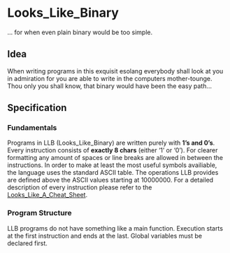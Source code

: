 # Looks_Like_Binary
… for when even plain binary would be too simple.

## Idea
When writing programs in this exquisit esolang everybody shall look at you in admiration for you are able to write in the computers mother-tounge. 
Thou only you shall know, that binary would have been the easy path…

## Specification
### Fundamentals
Programs in LLB (Looks_Like_Binary) are written purely with **1’s and 0’s**.
Every instruction consists of **exactly 8 chars** (either ‘1’ or ‘0’).
For clearer formatting any amount of spaces or line breaks are allowed in between the instructions.
In order to make at least the most useful symbols availiable, the language uses the standard ASCII table.
The operations LLB provides are defined above the ASCII values starting at 10000000.
For a detailed description of every instruction please refer to the [Looks_Like_A_Cheat_Sheet](./Looks_Like_A_Cheat_Sheet).

### Program Structure
LLB programs do not have something like a main function. Execution starts at the first instruction and ends at the last.
Global variables must be declared first.